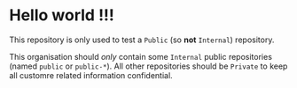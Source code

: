 # Hello world !!!

This repository is only used to test a `Public` (so **not** `Internal`) repository.

This organisation should *only* contain some `Internal` public repositories (named `public` or `public-*`).
All other repositories should be `Private` to keep all customre related information confidential.


